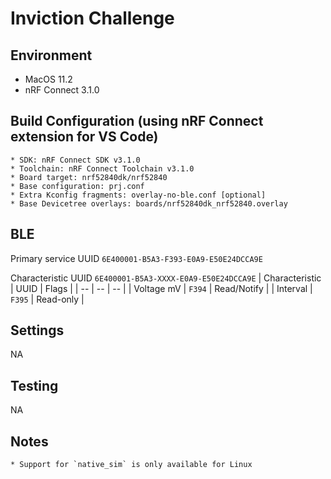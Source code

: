 # Inviction Challenge

## Environment

 * MacOS 11.2
 * nRF Connect 3.1.0

 ## Build Configuration (using nRF Connect extension for VS Code)

    * SDK: nRF Connect SDK v3.1.0
    * Toolchain: nRF Connect Toolchain v3.1.0
    * Board target: nrf52840dk/nrf52840
    * Base configuration: prj.conf
    * Extra Kconfig fragments: overlay-no-ble.conf [optional]
    * Base Devicetree overlays: boards/nrf52840dk_nrf52840.overlay

## BLE

Primary service UUID `6E400001-B5A3-F393-E0A9-E50E24DCCA9E`

Characteristic UUID `6E400001-B5A3-XXXX-E0A9-E50E24DCCA9E`
| Characteristic | UUID | Flags |
| -- | -- | -- |
| Voltage mV | `F394` | Read/Notify |
| Interval | `F395` | Read-only |

## Settings

NA

## Testing

NA

## Notes

    * Support for `native_sim` is only available for Linux
